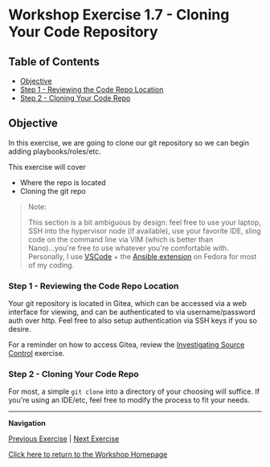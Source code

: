 # Workshop Exercise 1.7 - Cloning Your Code Repository

## Table of Contents

* [Objective](#objective)
* [Step 1 - Reviewing the Code Repo Location](#step-1---reviewing-the-code-repo-location)
* [Step 2 - Cloning Your Code Repo](#step-2---cloning-your-code-repo)

## Objective

In this exercise, we are going to clone our git repository so we can begin adding playbooks/roles/etc.

This exercise will cover

* Where the repo is located
* Cloning the git repo

> Note:
>
> This section is a bit ambiguous by design: feel free to use your laptop, SSH into the hypervisor node (if available), use your favorite IDE, sling code on the command line via VIM (which is better than Nano)...you're free to use whatever you're comfortable with. Personally, I use [VSCode](https://code.visualstudio.com/docs/setup/linux) + the [Ansible extension](https://marketplace.visualstudio.com/items?itemName=redhat.ansible) on Fedora for most of my coding.

### Step 1 - Reviewing the Code Repo Location

Your git repository is located in Gitea, which can be accessed via a web interface for viewing, and can be authenticated to via username/password auth over http. Feel free to also setup authentication via SSH keys if you so desire.

For a reminder on how to access Gitea, review  the [Investigating Source Control](../1.3-source-control-intro) exercise.

### Step 2 - Cloning Your Code Repo

For most, a simple `git clone` into a directory of your choosing will suffice. If you're using an IDE/etc, feel free to modify the process to fit your needs.

---
**Navigation**

[Previous Exercise](../1.6-network-info) | [Next Exercise](../2.1-kickstart-template)

[Click here to return to the Workshop Homepage](../README.md)
